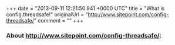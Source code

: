 +++
date = "2013-09-11 12:21:50.941 +0000 UTC"
title = "What is config.threadsafe!"
originalUrl = "http://www.sitepoint.com/config-threadsafe/"
comment = ""
+++

### About http://www.sitepoint.com/config-threadsafe/:


